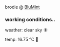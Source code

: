 brodie @ [BluMint](https://www.linkedin.com/company/blumint-io/)

<!--weather_start-->
### working conditions..

weather: clear sky ☀️

temp: 16.75 °C 👕

<!--weather_end-->
